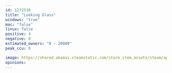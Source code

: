 ```yaml
---
id: 1272530
title: "Looking Glass"
windows: "true"
mac: "false"
linux: false
positive: 4
negative: 0
estimated_owners: "0 - 20000"
peak_ccu: 0

image: https://shared.akamai.steamstatic.com/store_item_assets/steam/apps/1272530/header.jpg?t=1591225493
opinions:
---
```


